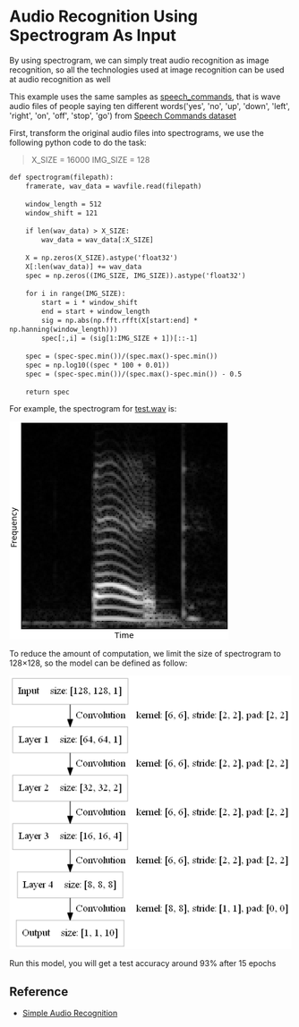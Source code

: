 Audio Recognition Using Spectrogram As Input 
====

By using spectrogram, we can simply treat audio recognition as image recognition, so all the technologies used at image recognition can be used at audio recognition as well

This example uses the same samples as [speech_commands](../speech_commands/), that is wave audio files of people saying ten different words('yes', 'no', 'up', 'down', 'left', 'right', 'on', 'off', 'stop', 'go') from [Speech Commands dataset](https://storage.cloud.google.com/download.tensorflow.org/data/speech_commands_v0.01.tar.gz)

First, transform the original audio files into spectrograms, we use the following python code to do the task:
>	X_SIZE = 16000
	IMG_SIZE = 128

	def spectrogram(filepath):
		framerate, wav_data = wavfile.read(filepath)

		window_length = 512
		window_shift = 121

		if len(wav_data) > X_SIZE:
			wav_data = wav_data[:X_SIZE]

		X = np.zeros(X_SIZE).astype('float32')
		X[:len(wav_data)] += wav_data
		spec = np.zeros((IMG_SIZE, IMG_SIZE)).astype('float32')

		for i in range(IMG_SIZE):
			start = i * window_shift
			end = start + window_length
			sig = np.abs(np.fft.rfft(X[start:end] * np.hanning(window_length)))
			spec[:,i] = (sig[1:IMG_SIZE + 1])[::-1]

		spec = (spec-spec.min())/(spec.max()-spec.min())
		spec = np.log10((spec * 100 + 0.01))
		spec = (spec-spec.min())/(spec.max()-spec.min()) - 0.5

		return spec

For example, the spectrogram for [test.wav](files/test.wav) is:
<div><img src="files/spectrogram.png" /></div>


To reduce the amount of computation, we limit the size of spectrogram to 128×128, so the model can be defined as follow:
<div><img src="files/model.png" /></div> 

Run this model, you will get a test accuracy around 93% after 15 epochs


Reference
----
* [Simple Audio Recognition](https://www.tensorflow.org/versions/master/tutorials/audio_recognition)









